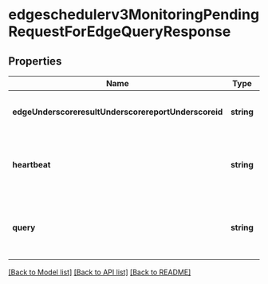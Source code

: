 # edgeschedulerv3MonitoringPendingRequestForEdgeQueryResponse

## Properties
Name | Type | Description | Notes
------------ | ------------- | ------------- | -------------
**edgeUnderscoreresultUnderscorereportUnderscoreid** | **string** | the id of the UC report being queried for | [optional] [default to null]
**heartbeat** | **string** | heartbeat messages to keep stream connection alive | [optional] [default to null]
**query** | **string** | to be used by distributed query to retrieve audit data | [optional] [default to null]

[[Back to Model list]](../README.md#documentation-for-models) [[Back to API list]](../README.md#documentation-for-api-endpoints) [[Back to README]](../README.md)


